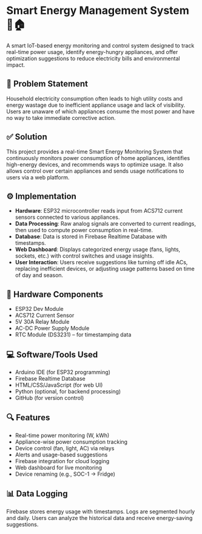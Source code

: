 
# Smart Energy Management System 🔌🏠

A smart IoT-based energy monitoring and control system designed to track real-time power usage, identify energy-hungry appliances, and offer optimization suggestions to reduce electricity bills and environmental impact.

## 🧠 Problem Statement

Household electricity consumption often leads to high utility costs and energy wastage due to inefficient appliance usage and lack of visibility. Users are unaware of which appliances consume the most power and have no way to take immediate corrective action.

## ✅ Solution

This project provides a real-time Smart Energy Monitoring System that continuously monitors power consumption of home appliances, identifies high-energy devices, and recommends ways to optimize usage. It also allows control over certain appliances and sends usage notifications to users via a web platform.

## ⚙️ Implementation

- **Hardware**: ESP32 microcontroller reads input from ACS712 current sensors connected to various appliances.
- **Data Processing**: Raw analog signals are converted to current readings, then used to compute power consumption in real-time.
- **Database**: Data is stored in Firebase Realtime Database with timestamps.
- **Web Dashboard**: Displays categorized energy usage (fans, lights, sockets, etc.) with control switches and usage insights.
- **User Interaction**: Users receive suggestions like turning off idle ACs, replacing inefficient devices, or adjusting usage patterns based on time of day and season.

## 🧩 Hardware Components

- ESP32 Dev Module
- ACS712 Current Sensor
- 5V 30A Relay Module
- AC-DC Power Supply Module
- RTC Module (DS3231) – for timestamping data

## 💻 Software/Tools Used

- Arduino IDE (for ESP32 programming)
- Firebase Realtime Database
- HTML/CSS/JavaScript (for web UI)
- Python (optional, for backend processing)
- GitHub (for version control)

## 🔍 Features

- Real-time power monitoring (W, kWh)
- Appliance-wise power consumption tracking
- Device control (fan, light, AC) via relays
- Alerts and usage-based suggestions
- Firebase integration for cloud logging
- Web dashboard for live monitoring
- Device renaming (e.g., SOC-1 → Fridge)

## 📊 Data Logging

Firebase stores energy usage with timestamps. Logs are segmented hourly and daily. Users can analyze the historical data and receive energy-saving suggestions.




